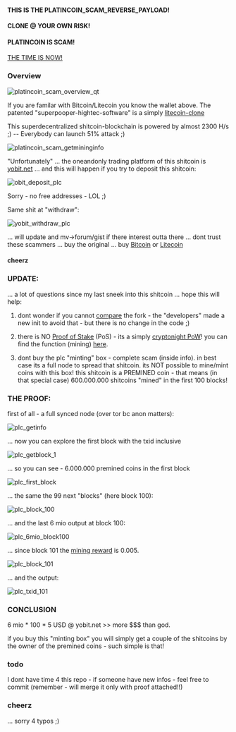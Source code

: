 #### THIS IS THE PLATINCOIN_SCAM_REVERSE_PAYLOAD!
#### CLONE @ YOUR OWN RISK!
#### PLATINCOIN IS SCAM!

[THE TIME IS NOW!](https://github.com/coinnoob/platincoin_scam/blob/master/src/chainparams.cpp#L168L191)

### Overview

<img src="https://image.ibb.co/dkgoco/platincoin_scam_overview_qt.jpg" alt="platincoin_scam_overview_qt" border="0">

If you are familar with Bitcoin/Litecoin you know the wallet above. The patented "superpooper-hightec-software" is a simply [litecoin-clone](https://github.com/coinnoob/platincoin_scam/commit/19c6507c2bcc13fc9df8bc516aed14f4ca52f3ec#diff-04c6e90faac2675aa89e2176d2eec7d8)

This superdecentralized shitcoin-blockchain is powered by almost 2300 H/s ;) -- Everybody can launch 51% attack ;)  

<img src="https://image.ibb.co/hPcQq8/platincoin_scam_getmininginfo.jpg" alt="platincoin_scam_getmininginfo" border="0">

"Unfortunately" ... the oneandonly trading platform of this shitcoin is [yobit.net](http://yobit.net) ... and this will happen if you try to deposit this shitcoin:

<img src="https://image.ibb.co/nMDUiT/obit_deposit_plc.png" alt="obit_deposit_plc" border="0">

Sorry - no free addresses - LOL ;)

Same shit at "withdraw":

<img src="https://image.ibb.co/jcsx3T/yobit_withdraw_plc.png" alt="yobit_withdraw_plc" border="0">

... will update and mv->forum/gist if there interest outta there ... dont trust these scammers ... buy the original ... buy [Bitcoin](https://github.com/bitcoin/bitcoin) or [Litecoin](https://github.com/litecoin-project/litecoin)

#### cheerz

### UPDATE:

... a lot of questions since my last sneek into this shitcoin ... hope this will help:

1. dont wonder if you cannot [compare](https://github.com/platincoin-project/platincoin/compare/master...coinnoob:master) the fork - the "developers" made a new init to avoid that - but there is no change in the code ;)

2. there is NO [Proof of Stake](https://en.wikipedia.org/wiki/Proof-of-stake) (PoS) - its a simply [cryptonight PoW](https://github.com/coinnoob/platincoin_scam/blob/master/src/crypto/CryptoNight.cpp#L25L37)! you can find the function (mining) [here](https://github.com/coinnoob/platincoin_scam/blob/master/src/miner.cpp#L132L229).

2. dont buy the plc "minting" box - complete scam (inside info). in best case its a full node to spread that shitcoin. its NOT possible to mine/mint coins with this box! this shitcoin is a PREMINED coin - that means (in that special case) 600.000.000 shitcoins "mined" in the first 100 blocks!

### THE PROOF:

first of all - a full synced node (over tor bc anon matters):

<img src="https://image.ibb.co/n6RFMK/plc_getinfo.png" alt="plc_getinfo" border="0">

... now you can explore the first block with the txid inclusive

<img src="https://image.ibb.co/kq3y8z/plc_getblock_1.png" alt="plc_getblock_1" border="0">

... so you can see - 6.000.000 premined coins in the first block

<img src="https://image.ibb.co/dP8vMK/plc_first_block.png" alt="plc_first_block" border="0">

... the same the 99 next "blocks" (here block 100):

<img src="https://image.ibb.co/bSBFMK/plc_block_100.png" alt="plc_block_100" border="0">

... and the last 6 mio output at block 100:

<img src="https://image.ibb.co/e6KwTz/plc_6mio_block100.png" alt="plc_6mio_block100" border="0">

... since block 101 the [mining reward](https://github.com/coinnoob/platincoin_scam/blob/master/src/miner.cpp#L195L199) is 0.005.

<img src="https://image.ibb.co/c3xfMK/plc_block_101.png" alt="plc_block_101" border="0">

... and the output:

<img src="https://image.ibb.co/cn4wTz/plc_txid_101.png" alt="plc_txid_101" border="0">

### CONCLUSION

6 mio * 100 * 5 USD @ yobit.net >> more $$$ than god.

if you buy this "minting box" you will simply get a couple of the shitcoins by the owner of the premined coins - such simple is that!

### todo

I dont have time 4 this repo - if someone have new infos - feel free to commit (remember - will merge it only with proof attached!!)

### cheerz

... sorry 4 typos ;)
